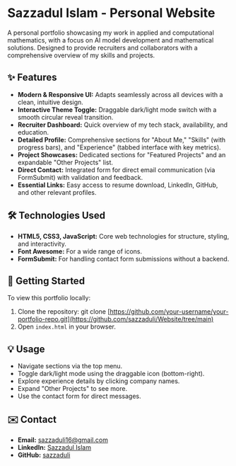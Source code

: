 # Sazzadul Islam - Personal Website

A personal portfolio showcasing my work in applied and computational mathematics, with a focus on AI model development and mathematical solutions. Designed to provide recruiters and collaborators with a comprehensive overview of my skills and projects.

## ✨ Features

*   **Modern & Responsive UI:** Adapts seamlessly across all devices with a clean, intuitive design.
*   **Interactive Theme Toggle:** Draggable dark/light mode switch with a smooth circular reveal transition.
*   **Recruiter Dashboard:** Quick overview of my tech stack, availability, and education.
*   **Detailed Profile:** Comprehensive sections for "About Me," "Skills" (with progress bars), and "Experience" (tabbed interface with key metrics).
*   **Project Showcases:** Dedicated sections for "Featured Projects" and an expandable "Other Projects" list.
*   **Direct Contact:** Integrated form for direct email communication (via FormSubmit) with validation and feedback.
*   **Essential Links:** Easy access to resume download, LinkedIn, GitHub, and other relevant profiles.

## 🛠️ Technologies Used

*   **HTML5, CSS3, JavaScript:** Core web technologies for structure, styling, and interactivity.
*   **Font Awesome:** For a wide range of icons.
*   **FormSubmit:** For handling contact form submissions without a backend.

## 🚀 Getting Started

To view this portfolio locally:

 1. Clone the repository: git clone [https://github.com/your-username/your-portfolio-repo.git](https://github.com/sazzaduli/Website/tree/main)
 2. Open `index.html` in your browser.

## 💡 Usage

*   Navigate sections via the top menu.
*   Toggle dark/light mode using the draggable icon (bottom-right).
*   Explore experience details by clicking company names.
*   Expand "Other Projects" to see more.
*   Use the contact form for direct messages.

## ✉️ Contact

*   **Email:** sazzaduli16@gmail.com
*   **LinkedIn:** [Sazzadul Islam](https://linkedin.com/in/sazzaduli507316)
*   **GitHub:** [sazzaduli](https://github.com/sazzaduli)
